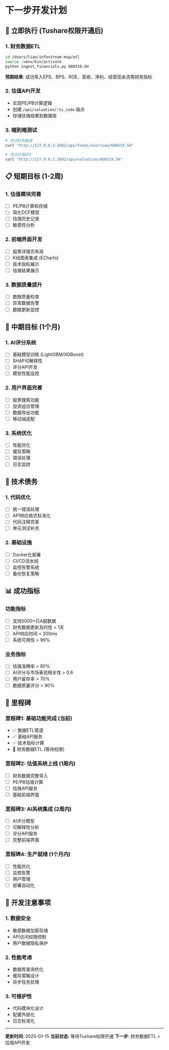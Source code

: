 # 下一步开发计划

## 🎯 立即执行 (Tushare权限开通后)

### 1. 财务数据ETL
```bash
cd /Users/liao/infostream-mvp/etl
source .venv/bin/activate
python ingest_financials.py 600519.SH
```

**预期结果**: 成功导入EPS、BPS、ROE、营收、净利、经营现金流等财务指标

### 2. 估值API开发
- 实现PE/PB计算逻辑
- 创建 `/api/valuation/:ts_code` 端点
- 存储估值结果到数据库

### 3. 端到端测试
```bash
# 测试财务数据
curl "http://127.0.0.1:3002/api/feeds/overview/600519.SH"

# 测试估值API
curl "http://127.0.0.1:3002/api/valuation/600519.SH"
```

## 📋 短期目标 (1-2周)

### 1. 估值模块完善
- [ ] PE/PB计算和存储
- [ ] 简化DCF模型
- [ ] 估值历史记录
- [ ] 敏感性分析

### 2. 前端界面开发
- [ ] 股票详情页布局
- [ ] K线图表集成 (ECharts)
- [ ] 技术指标展示
- [ ] 估值结果展示

### 3. 数据质量提升
- [ ] 数据质量检查
- [ ] 异常数据告警
- [ ] 数据更新监控

## 🚀 中期目标 (1个月)

### 1. AI评分系统
- [ ] 基础模型训练 (LightGBM/XGBoost)
- [ ] SHAP可解释性
- [ ] 评分API开发
- [ ] 模型性能监控

### 2. 用户界面完善
- [ ] 股票搜索功能
- [ ] 投资组合管理
- [ ] 数据导出功能
- [ ] 移动端适配

### 3. 系统优化
- [ ] 性能优化
- [ ] 缓存策略
- [ ] 错误处理
- [ ] 日志监控

## 🔧 技术债务

### 1. 代码优化
- [ ] 统一错误处理
- [ ] API响应格式标准化
- [ ] 代码注释完善
- [ ] 单元测试补充

### 2. 基础设施
- [ ] Docker化部署
- [ ] CI/CD流水线
- [ ] 监控告警系统
- [ ] 备份恢复策略

## 📊 成功指标

### 功能指标
- [ ] 支持5000+只A股数据
- [ ] 财务数据更新及时性 < 1天
- [ ] API响应时间 < 200ms
- [ ] 系统可用性 > 99%

### 业务指标
- [ ] 估值准确率 > 80%
- [ ] AI评分与市场表现相关性 > 0.6
- [ ] 用户留存率 > 70%
- [ ] 数据质量评分 > 90%

## 🎯 里程碑

### 里程碑1: 基础功能完成 (当前)
- ✅ 数据ETL管道
- ✅ 基础API服务
- ✅ 技术指标计算
- 🚧 财务数据ETL (等待权限)

### 里程碑2: 估值系统上线 (1周内)
- [ ] 财务数据完整导入
- [ ] PE/PB估值计算
- [ ] 估值API服务
- [ ] 基础前端界面

### 里程碑3: AI系统集成 (2周内)
- [ ] AI评分模型
- [ ] 可解释性分析
- [ ] 评分API服务
- [ ] 完整前端界面

### 里程碑4: 生产就绪 (1个月内)
- [ ] 性能优化
- [ ] 监控告警
- [ ] 用户管理
- [ ] 部署自动化

## 📝 开发注意事项

### 1. 数据安全
- 敏感数据加密存储
- API访问权限控制
- 用户数据隐私保护

### 2. 性能考虑
- 数据库查询优化
- 缓存策略设计
- 异步任务处理

### 3. 可维护性
- 代码模块化设计
- 配置外部化
- 日志标准化

---
**更新时间**: 2025-01-15
**当前状态**: 等待Tushare权限开通
**下一步**: 财务数据ETL + 估值API开发

